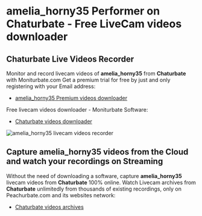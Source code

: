 # amelia_horny35 Performer on Chaturbate - Free LiveCam videos downloader

## Chaturbate Live Videos Recorder

Monitor and record livecam videos of **amelia_horny35** from **Chaturbate** with Moniturbate.com
Get a premium trial for free by just and only registering with your Email address:
* [amelia_horny35 Premium videos downloader](https://moniturbate.com/request-demo-licence-key.html)

Free livecam videos downloader - Moniturbate Software:
* [Chaturbate videos downloader](https://moniturbate.com/moniturbate-download-software.html)

![amelia_horny35 livecam videos recorder](https://peachurnet.com/templates/moniturbate-software.png)


## Capture amelia_horny35 videos from the Cloud and watch your recordings on Streaming

Without the need of downloading a software, capture **amelia_horny35** livecam videos from **Chaturbate** 100% online.
Watch Livecam archives from **Chaturbate** unlimitedly from thousands of existing recordings, only on Peachurbate.com and its websites network:
* [Chaturbate videos archives](https://peachurnet.com/)